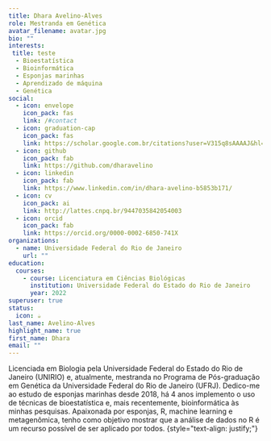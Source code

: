 ```yaml
---
title: Dhara Avelino-Alves
role: Mestranda em Genética
avatar_filename: avatar.jpg
bio: ""
interests:
 title: teste
  - Bioestatística
  - Bioinformática
  - Esponjas marinhas
  - Aprendizado de máquina
  - Genética
social:
  - icon: envelope
    icon_pack: fas
    link: /#contact
  - icon: graduation-cap
    icon_pack: fas
    link: https://scholar.google.com.br/citations?user=V315q8sAAAAJ&hl=pt-BR&oi=ao
  - icon: github
    icon_pack: fab
    link: https://github.com/dharavelino
  - icon: linkedin
    icon_pack: fab
    link: https://www.linkedin.com/in/dhara-avelino-b5853b171/
  - icon: cv
    icon_pack: ai
    link: http://lattes.cnpq.br/9447035842054003
  - icon: orcid
    icon_pack: fab
    link: https://orcid.org/0000-0002-6850-741X
organizations:
  - name: Universidade Federal do Rio de Janeiro
    url: ""
education:
  courses:
    - course: Licenciatura em Ciências Biológicas
      institution: Universidade Federal do Estado do Rio de Janeiro
      year: 2022
superuser: true
status:
  icon: ☕️
last_name: Avelino-Alves
highlight_name: true
first_name: Dhara
email: ""
---
```

Licenciada em Biologia pela Universidade Federal do Estado do Rio de Janeiro (UNIRIO) e, atualmente, mestranda no Programa de Pós-graduação em Genética da Universidade Federal do Rio de Janeiro (UFRJ). Dedico-me ao estudo de esponjas marinhas desde 2018, há 4 anos implemento o uso de técnicas de bioestatística e, mais recentemente, bioinformática às minhas pesquisas. Apaixonada por esponjas, R, machine learning e metagenômica, tenho como objetivo mostrar que a análise de dados no R é um recurso possível de ser aplicado por todos. 
{style="text-align: justify;"}


